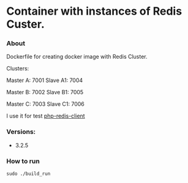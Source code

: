 Container with instances of Redis Custer.
===

### About

Dockerfile for creating docker image with Redis Cluster.

Clusters:

Master A: 7001
Slave A1: 7004

Master B: 7002
Slave B1: 7005

Master C: 7003
Slave C1: 7006

I use it for test [php-redis-client](https://github.com/cheprasov/php-redis-client)

### Versions:
- 3.2.5

### How to run
```
sudo ./build_run
```
